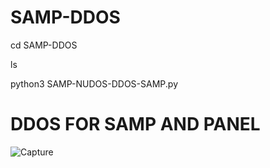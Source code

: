 # SAMP-DDOS

cd SAMP-DDOS

ls

python3 SAMP-NUDOS-DDOS-SAMP.py

# DDOS FOR SAMP AND PANEL
![Capture](https://user-images.githubusercontent.com/111334471/226247983-15c566e6-b48b-46aa-85ea-cf91117a7fa0.PNG)
